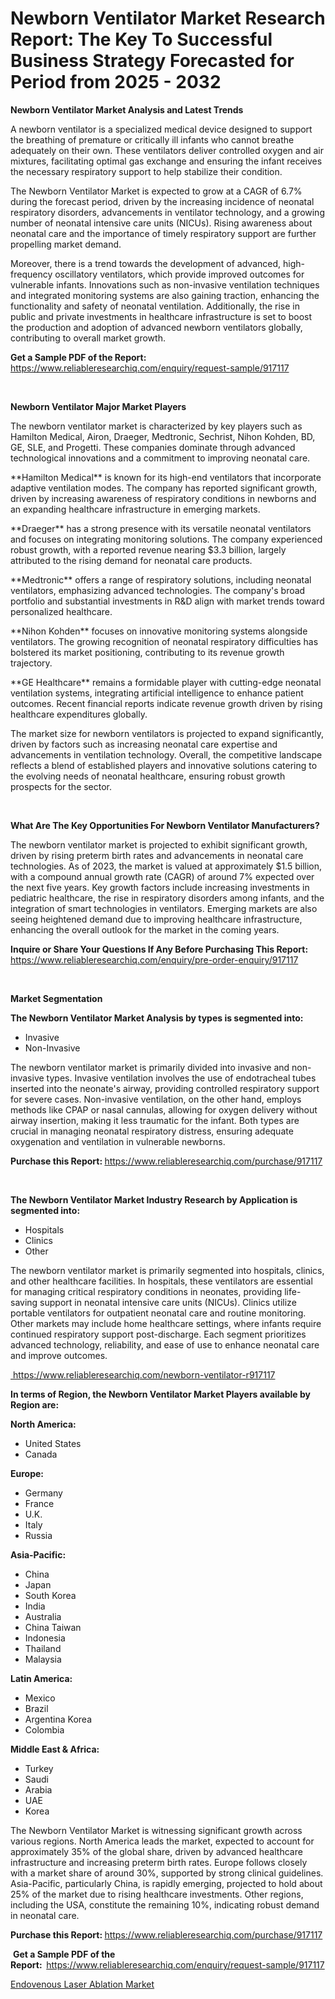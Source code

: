 <p><h1>Newborn Ventilator Market Research Report: The Key To Successful Business Strategy Forecasted for Period from 2025 - 2032</h1></p><p><strong>Newborn Ventilator Market Analysis and Latest Trends</strong></p>
<p><p>A newborn ventilator is a specialized medical device designed to support the breathing of premature or critically ill infants who cannot breathe adequately on their own. These ventilators deliver controlled oxygen and air mixtures, facilitating optimal gas exchange and ensuring the infant receives the necessary respiratory support to help stabilize their condition.</p><p>The Newborn Ventilator Market is expected to grow at a CAGR of 6.7% during the forecast period, driven by the increasing incidence of neonatal respiratory disorders, advancements in ventilator technology, and a growing number of neonatal intensive care units (NICUs). Rising awareness about neonatal care and the importance of timely respiratory support are further propelling market demand.</p><p>Moreover, there is a trend towards the development of advanced, high-frequency oscillatory ventilators, which provide improved outcomes for vulnerable infants. Innovations such as non-invasive ventilation techniques and integrated monitoring systems are also gaining traction, enhancing the functionality and safety of neonatal ventilation. Additionally, the rise in public and private investments in healthcare infrastructure is set to boost the production and adoption of advanced newborn ventilators globally, contributing to overall market growth.</p></p>
<p><strong>Get a Sample PDF of the Report:&nbsp;</strong> <a href="https://www.reliableresearchiq.com/enquiry/request-sample/917117?utm_campaign=2238&utm_medium=2&utm_source=Github&utm_content=ia&utm_term=04032025&utm_id=newborn-ventilator">https://www.reliableresearchiq.com/enquiry/request-sample/917117</a></p>
<p>&nbsp;</p>
<p><strong>Newborn Ventilator Major Market Players</strong></p>
<p><p>The newborn ventilator market is characterized by key players such as Hamilton Medical, Airon, Draeger, Medtronic, Sechrist, Nihon Kohden, BD, GE, SLE, and Progetti. These companies dominate through advanced technological innovations and a commitment to improving neonatal care.</p><p>**Hamilton Medical** is known for its high-end ventilators that incorporate adaptive ventilation modes. The company has reported significant growth, driven by increasing awareness of respiratory conditions in newborns and an expanding healthcare infrastructure in emerging markets.</p><p>**Draeger** has a strong presence with its versatile neonatal ventilators and focuses on integrating monitoring solutions. The company experienced robust growth, with a reported revenue nearing $3.3 billion, largely attributed to the rising demand for neonatal care products.</p><p>**Medtronic** offers a range of respiratory solutions, including neonatal ventilators, emphasizing advanced technologies. The company's broad portfolio and substantial investments in R&D align with market trends toward personalized healthcare.</p><p>**Nihon Kohden** focuses on innovative monitoring systems alongside ventilators. The growing recognition of neonatal respiratory difficulties has bolstered its market positioning, contributing to its revenue growth trajectory.</p><p>**GE Healthcare** remains a formidable player with cutting-edge neonatal ventilation systems, integrating artificial intelligence to enhance patient outcomes. Recent financial reports indicate revenue growth driven by rising healthcare expenditures globally.</p><p>The market size for newborn ventilators is projected to expand significantly, driven by factors such as increasing neonatal care expertise and advancements in ventilation technology. Overall, the competitive landscape reflects a blend of established players and innovative solutions catering to the evolving needs of neonatal healthcare, ensuring robust growth prospects for the sector.</p></p>
<p>&nbsp;</p>
<p><strong>What Are The Key Opportunities For Newborn Ventilator Manufacturers?</strong></p>
<p><p>The newborn ventilator market is projected to exhibit significant growth, driven by rising preterm birth rates and advancements in neonatal care technologies. As of 2023, the market is valued at approximately $1.5 billion, with a compound annual growth rate (CAGR) of around 7% expected over the next five years. Key growth factors include increasing investments in pediatric healthcare, the rise in respiratory disorders among infants, and the integration of smart technologies in ventilators. Emerging markets are also seeing heightened demand due to improving healthcare infrastructure, enhancing the overall outlook for the market in the coming years.</p></p>
<p><strong>Inquire or Share Your Questions If Any Before Purchasing This Report:</strong> <a href="https://www.reliableresearchiq.com/enquiry/pre-order-enquiry/917117?utm_campaign=2238&utm_medium=2&utm_source=Github&utm_content=ia&utm_term=04032025&utm_id=newborn-ventilator">https://www.reliableresearchiq.com/enquiry/pre-order-enquiry/917117</a></p>
<p>&nbsp;</p>
<p><strong>Market Segmentation</strong></p>
<p><strong>The Newborn Ventilator Market Analysis by types is segmented into:</strong></p>
<p><ul><li>Invasive</li><li>Non-Invasive</li></ul></p>
<p><p>The newborn ventilator market is primarily divided into invasive and non-invasive types. Invasive ventilation involves the use of endotracheal tubes inserted into the neonate's airway, providing controlled respiratory support for severe cases. Non-invasive ventilation, on the other hand, employs methods like CPAP or nasal cannulas, allowing for oxygen delivery without airway insertion, making it less traumatic for the infant. Both types are crucial in managing neonatal respiratory distress, ensuring adequate oxygenation and ventilation in vulnerable newborns.</p></p>
<p><strong>Purchase this Report:&nbsp;</strong><a href="https://www.reliableresearchiq.com/purchase/917117?utm_campaign=2238&utm_medium=2&utm_source=Github&utm_content=ia&utm_term=04032025&utm_id=newborn-ventilator">https://www.reliableresearchiq.com/purchase/917117</a></p>
<p>&nbsp;</p>
<p><strong>The Newborn Ventilator Market Industry Research by Application is segmented into:</strong></p>
<p><ul><li>Hospitals</li><li>Clinics</li><li>Other</li></ul></p>
<p><p>The newborn ventilator market is primarily segmented into hospitals, clinics, and other healthcare facilities. In hospitals, these ventilators are essential for managing critical respiratory conditions in neonates, providing life-saving support in neonatal intensive care units (NICUs). Clinics utilize portable ventilators for outpatient neonatal care and routine monitoring. Other markets may include home healthcare settings, where infants require continued respiratory support post-discharge. Each segment prioritizes advanced technology, reliability, and ease of use to enhance neonatal care and improve outcomes.</p></p>
<p><a href="https://www.reliableresearchiq.com/newborn-ventilator-r917117?utm_campaign=2238&utm_medium=2&utm_source=Github&utm_content=ia&utm_term=04032025&utm_id=newborn-ventilator">&nbsp;https://www.reliableresearchiq.com/newborn-ventilator-r917117</a></p>
<p><strong>In terms of Region, the Newborn Ventilator Market Players available by Region are:</strong></p>
<p>
    <p> <strong> North America: </strong>
        <ul>
            <li>United States</li>
            <li>Canada</li>
        </ul>
        </p> 
    <p> <strong> Europe: </strong>
        <ul>
            <li>Germany</li>
            <li>France</li>
            <li>U.K.</li>
            <li>Italy</li>
            <li>Russia</li>
        </ul>
        </p> 
    <p> <strong> Asia-Pacific: </strong>
        <ul>
            <li>China</li>
            <li>Japan</li>
            <li>South Korea</li>
            <li>India</li>
            <li>Australia</li>
            <li>China Taiwan</li>
            <li>Indonesia</li>
            <li>Thailand</li>
            <li>Malaysia</li>
        </ul>
        </p> 
    <p> <strong> Latin America: </strong>
        <ul>
            <li>Mexico</li>
            <li>Brazil</li>
            <li>Argentina Korea</li>
            <li>Colombia</li>
        </ul>
        </p> 
    <p> <strong> Middle East & Africa: </strong>
        <ul>
            <li>Turkey</li>
            <li>Saudi</li>
            <li>Arabia</li>
            <li>UAE</li>
            <li>Korea</li>
        </ul>
    </p>
    </p>
<p><p>The Newborn Ventilator Market is witnessing significant growth across various regions. North America leads the market, expected to account for approximately 35% of the global share, driven by advanced healthcare infrastructure and increasing preterm birth rates. Europe follows closely with a market share of around 30%, supported by strong clinical guidelines. Asia-Pacific, particularly China, is rapidly emerging, projected to hold about 25% of the market due to rising healthcare investments. Other regions, including the USA, constitute the remaining 10%, indicating robust demand in neonatal care.</p></p>
<p><strong>Purchase this Report: </strong><a href="https://www.reliableresearchiq.com/purchase/917117?utm_campaign=2238&utm_medium=2&utm_source=Github&utm_content=ia&utm_term=04032025&utm_id=newborn-ventilator">https://www.reliableresearchiq.com/purchase/917117</a></p>
<p>&nbsp;<strong>Get a Sample PDF of the Report:&nbsp;&nbsp;</strong><a href="https://www.reliableresearchiq.com/enquiry/request-sample/917117?utm_campaign=2238&utm_medium=2&utm_source=Github&utm_content=ia&utm_term=04032025&utm_id=newborn-ventilator">https://www.reliableresearchiq.com/enquiry/request-sample/917117</a></p>
<p><strong></strong></p>
<p><p><a href="https://github.com/hgf64gh/Market-Research-Report-List-1/blob/main/endovenous-laser-ablation-market.md?utm_campaign=2238&utm_medium=2&utm_source=Github&utm_content=ia&utm_term=04032025&utm_id=newborn-ventilator">Endovenous Laser Ablation Market</a></p></p>